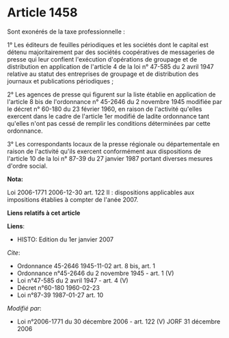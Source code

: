 # Article 1458

Sont exonérés de la taxe professionnelle :

1° Les éditeurs de feuilles périodiques et les sociétés dont le capital est détenu majoritairement par des sociétés
coopératives de messageries de presse qui leur confient l'exécution d'opérations de groupage et de distribution en
application de l'article 4 de la loi n° 47-585 du 2 avril 1947 relative au statut des entreprises de groupage et de
distribution des journaux et publications périodiques ;

2° Les agences de presse qui figurent sur la liste établie en application de l'article 8 bis de l'ordonnance n° 45-2646 du 2
novembre 1945 modifiée par le décret n° 60-180 du 23 février 1960, en raison de l'activité qu'elles exercent dans le cadre de
l'article 1er modifié de ladite ordonnance tant qu'elles n'ont pas cessé de remplir les conditions déterminées par cette
ordonnance.

3° Les correspondants locaux de la presse régionale ou départementale en raison de l'activité qu'ils exercent conformément
aux dispositions de l'article 10 de la loi n° 87-39 du 27 janvier 1987 portant diverses mesures d'ordre social.

**Nota:**

Loi 2006-1771 2006-12-30 art. 122 II : dispositions applicables aux impositions établies à compter de l'anée 2007.

**Liens relatifs à cet article**

**Liens**:

  - HISTO: Edition du 1er janvier 2007

_Cite_:

  - Ordonnance 45-2646 1945-11-02 art. 8 bis, art. 1
  - Ordonnance n°45-2646 du 2 novembre 1945 - art. 1 (V)
  - Loi n°47-585 du 2 avril 1947 - art. 4 (V)
  - Décret n°60-180 1960-02-23
  - Loi n°87-39 1987-01-27 art. 10

_Modifié par_:

  - Loi n°2006-1771 du 30 décembre 2006 - art. 122 (V) JORF 31 décembre 2006
